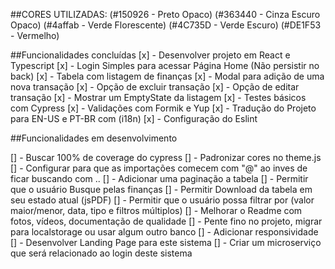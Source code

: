 ##CORES UTILIZADAS:
(#150926 - Preto Opaco)
(#363440 - Cinza Escuro Opaco)
(#4affab - Verde Florescente)
(#4C735D - Verde Escuro)
(#DE1F53 - Vermelho)

##Funcionalidades concluídas
[x] - Desenvolver projeto em React e Typescript
[x] - Login Simples para acessar Página Home (Não persistir no back)
[x] - Tabela com listagem de finanças
[x] - Modal para adição de uma nova transação
[x] - Opção de excluir transação
[x] - Opção de editar transação
[x] - Mostrar um EmptyState da listagem
[x] - Testes básicos com Cypress
[x] - Validações com Formik e Yup
[x] - Tradução do Projeto para EN-US e PT-BR com (i18n)
[x] - Configuração do Eslint


##Funcionalidades em desenvolvimento

[] - Buscar 100% de coverage do cypress
[] - Padronizar cores no theme.js
[] - Configurar para que as importações comecem com "@" ao inves de ficar buscando com ..
[] - Adicionar uma paginação a tabela
[] - Permitir que o usuário Busque pelas finanças
[] - Permitir Download da tabela em seu estado atual (jsPDF)
[] - Permitir que o usuário possa filtrar por (valor maior/menor, data, tipo e filtros múltiplos)
[] - Melhorar o Readme com fotos, vídeos, documentação de qualidade
[] - Pente fino no projeto, migrar para localstorage ou usar algum outro banco
[] - Adicionar responsividade
[] - Desenvolver Landing Page para este sistema
[] - Criar um microserviço que será relacionado ao login deste sistema